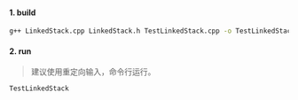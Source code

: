 #### 1. build
```sh
g++ LinkedStack.cpp LinkedStack.h TestLinkedStack.cpp -o TestLinkedStack
```
#### 2. run
> 建议使用重定向输入，命令行运行。
```shell
TestLinkedStack
```

